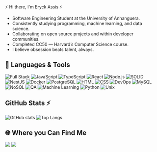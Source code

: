 




<div> 
     	  
 ⚡ Hi there, I'm Eryck Assis ⚡
 <br>






- Software Engineering Student at the University of Anhanguera.  <!-- **[Projeto/Empresa Atual]** -->
- Consistently studying programming, machine learning, and data science.
- Collaborating on open source projects and within developer communities.
- Completed CC50 — Harvard’s Computer Science course.
- I believe obsession beats talent, always.




 ## 🧰 Languages & Tools
 
![Full Stack](https://img.shields.io/badge/-Full%20Stack-563D7C?style=flat&logo=stack-overflow&logoColor=white)
![JavaScript](https://img.shields.io/badge/-JavaScript-black?style=flat-square&logo=javascript)
![TypeScript](https://img.shields.io/badge/-TypeScript-3178C6?style=flat-square&logo=typescript&logoColor=white)
![React](https://img.shields.io/badge/-React-black?style=flat-square&logo=react)
![Node.js](https://img.shields.io/badge/-Node.js-339933?style=flat-square&logo=nodedotjs&logoColor=white)
![SOLID](https://img.shields.io/badge/-SOLID-FF4C2B?style=flat-square&logoColor=white)
![NestJS](https://img.shields.io/badge/-NestJS-E0234E?style=flat-square&logo=nestjs&logoColor=white)
![Docker](https://img.shields.io/badge/-Docker-2496ED?style=flat-square&logo=docker&logoColor=white)
![PostgreSQL](https://img.shields.io/badge/-PostgreSQL-336791?style=flat-square&logo=postgresql&logoColor=white)
![HTML](https://img.shields.io/badge/HTML-%23E34F26.svg?logo=html5&logoColor=white)
![CSS](https://img.shields.io/badge/-CSS-1572B6?logo=css3&logoColor=white&style=flat)
![DevOps](https://img.shields.io/badge/-DevOps-0078D7?style=flat-square&logo=azurepipelines&logoColor=white)
![MySQL](https://img.shields.io/badge/-MySQL-4479A1?style=flat&logo=mysql&logoColor=white)
![NoSQL](https://img.shields.io/badge/-NoSQL-005571?style=flat&logo=mongodb&logoColor=white)
![QA](https://img.shields.io/badge/-QA-FF4081?style=flat&logo=selenium&logoColor=white)
![Machine Learning](https://img.shields.io/badge/-Machine%20Learning-102230?style=flat&logo=python&logoColor=white)
![Python](https://img.shields.io/badge/-Python-3776AB?style=flat&logo=python&logoColor=white)
![Unix](https://img.shields.io/badge/-Unix-FCC624?style=flat-square&logo=unix&logoColor=black)








##  GitHub Stats ⚡

![GitHub stats](https://github-readme-stats.vercel.app/api?username=eryckassis&show_icons=true&theme=shadow_green)
![Top Langs](https://github-readme-stats.vercel.app/api/top-langs/?username=eryckassis&layout=compact&theme=midnight-purple)



## 🌐 Where you Can Find Me

  <a href = "mailto:eng.assis.dev@gmail.com"><img src="https://img.shields.io/badge/-Gmail-%23333?style=for-the-badge&logo=gmail&logoColor=white" target="_blank"></a>
  <a href="https://www.linkedin.com/in/eryck-assis-" target="_blank"><img src="https://img.shields.io/badge/-LinkedIn-%230077B5?style=for-the-badge&logo=linkedin&logoColor=white" target="_blank"></a> 
  
</div>








